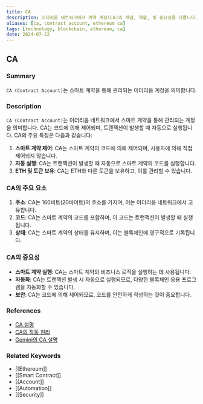 ```yaml
---
title: CA
description: 이더리움 네트워크에서 계약 계정(CA)의 개념, 역할, 및 중요성을 다룹니다.
aliases: [ca, contract account, ethereum ca]
tags: [technology, blockchain, ethereum, ca]
date: 2024-07-22
---
```


## CA

### Summary

`CA (Contract Account)`는 스마트 계약을 통해 관리되는 이더리움 계정을 의미합니다.

### Description

`CA (Contract Account)`는 이더리움 네트워크에서 스마트 계약을 통해 관리되는 계정을 의미합니다. CA는 코드에 의해 제어되며, 트랜잭션이 발생할 때 자동으로 실행됩니다. CA의 주요 특징은 다음과 같습니다:

1. **스마트 계약 제어**: CA는 스마트 계약의 코드에 의해 제어되며, 사용자에 의해 직접 제어되지 않습니다.
2. **자동 실행**: CA는 트랜잭션이 발생할 때 자동으로 스마트 계약의 코드를 실행합니다.
3. **ETH 및 토큰 보유**: CA는 ETH와 다른 토큰을 보유하고, 이를 관리할 수 있습니다.

### CA의 주요 요소

1. **주소**: CA는 160비트(20바이트)의 주소를 가지며, 이는 이더리움 네트워크에서 고유합니다.
2. **코드**: CA는 스마트 계약의 코드를 포함하며, 이 코드는 트랜잭션이 발생할 때 실행됩니다.
3. **상태**: CA는 스마트 계약의 상태를 유지하며, 이는 블록체인에 영구적으로 기록됩니다.

### CA의 중요성

- **스마트 계약 실행**: CA는 스마트 계약의 비즈니스 로직을 실행하는 데 사용됩니다.
- **자동화**: CA는 트랜잭션 발생 시 자동으로 실행되므로, 다양한 블록체인 응용 프로그램을 자동화할 수 있습니다.
- **보안**: CA는 코드에 의해 제어되므로, 코드를 안전하게 작성하는 것이 중요합니다.

### References

- [CA 설명](https://en.wikipedia.org/wiki/Ethereum#Contract_Account)
- [CA의 작동 원리](https://ethereum.org/en/glossary/#contract-account)
- [Gemini의 CA 설명](https://www.gemini.com/cryptopedia/search?query=contract-account)

### Related Keywords

- [[Ethereum]]
- [[Smart Contract]]
- [[Account]]
- [[Automation]]
- [[Security]]
